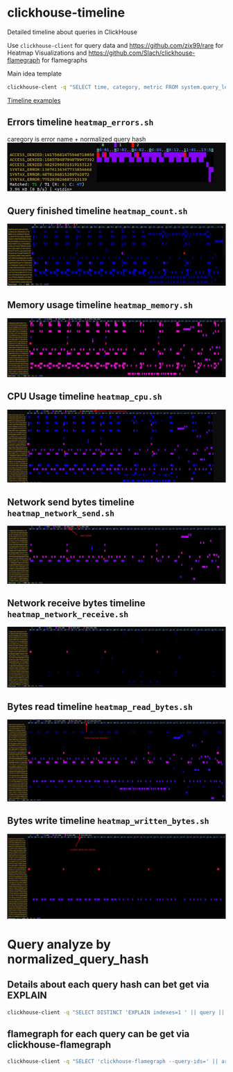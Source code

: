 # clickhouse-timeline
Detailed timeline about queries in ClickHouse

Use `clickhouse-client` for query data
and https://github.com/zix99/rare for Heatmap Visualizations
and https://github.com/Slach/clickhouse-flamegraph for flamegraphs

Main idea template

```bash
clickhouse-clent -q "SELECT time, category, metric FROM system.query_log WHERE event_date=today() GROUP BY ALL" | rare heat -m "([^\t]+)\t([^\t]+)\t([^\t]+)" -e '{timeformat {time {1}} "15:04" }' -e "{2}" -e "{3}" --rows 50 --scale log2
```

[Timeline examples](./timeline-examples)

## Errors timeline `heatmap_errors.sh`

caregory is error name + normalized query hash
![Heatmap errors timeline](./screenshots/heatmap_errors.jpg)

## Query finished timeline `heatmap_count.sh`

![Heatmap query finish timeline](./screenshots/heatmap_count.jpg)

## Memory usage timeline `heatmap_memory.sh`

![Heatmap query memory usage](./screenshots/heatmap_memory.jpg)

## CPU Usage timeline `heatmap_cpu.sh`

![Heatmap query cpu usage](./screenshots/heatmap_cpu.jpg)

## Network send bytes timeline `heatmap_network_send.sh`

![Heatmap send bytes](./screenshots/heatmap_network_send_bytes.jpg)

## Network receive bytes timeline `heatmap_network_receive.sh`

![Heatmap send bytes](./screenshots/heatmap_network_receive_bytes.jpg)

## Bytes read timeline `heatmap_read_bytes.sh`

![Heatmap send bytes](./screenshots/heatmap_read_bytes.jpg)

## Bytes write timeline `heatmap_written_bytes.sh`

![Heatmap send bytes](./screenshots/heatmap_written_bytes.jpg)

# Query analyze by normalized_query_hash

## Details about each query hash can bet get via EXPLAIN

```bash
clickhouse-client -q "SELECT DISTINCT 'EXPLAIN indexes=1 ' || query || ';' FROM system.query_log WHERE normalized_query_hash=? AND event_date=? AND event_time BETWEEN ? AND ? AND query_kind='Select' ORDER BY query_duration_ms DESC LIMIT 10 FORMAT TSVRaw" | clickhouse-client -mn --echo --output-format=PrettyCompactMonoBlock
```


## flamegraph for each query can be get via clickhouse-flamegraph

```bash
clickhouse-client -q "SELECT 'clickhouse-flamegraph --query-ids=' || arrayStringConcat(groupArray(10)(query_id),',') || '\n' FROM (SELECT query_id FROM system.query_log WHERE normalized_query_hash=? AND event_date=? AND event_time BETWEEN ? AND ? ORDER BY query_duration_ms DESC LIMIT 10) FORMAT TSVRaw" | bash
```
